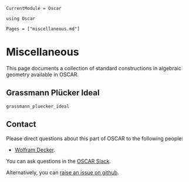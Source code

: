 ```@meta
CurrentModule = Oscar
```

```@setup oscar
using Oscar
```

```@contents
Pages = ["miscellaneous.md"]
```

# Miscellaneous

This page documents a collection of standard constructions in algebraic geometry
available in OSCAR.

## Grassmann Plücker Ideal
```@docs
grassmann_pluecker_ideal
```


## Contact

Please direct questions about this part of OSCAR to the following people:
* [Wolfram Decker](https://www.mathematik.uni-kl.de/en/agag/people/head/prof-dr-wolfram-decker).

You can ask questions in the [OSCAR Slack](https://www.oscar-system.org/community/#slack).

Alternatively, you can [raise an issue on github](https://www.oscar-system.org/community/#how-to-report-issues).
